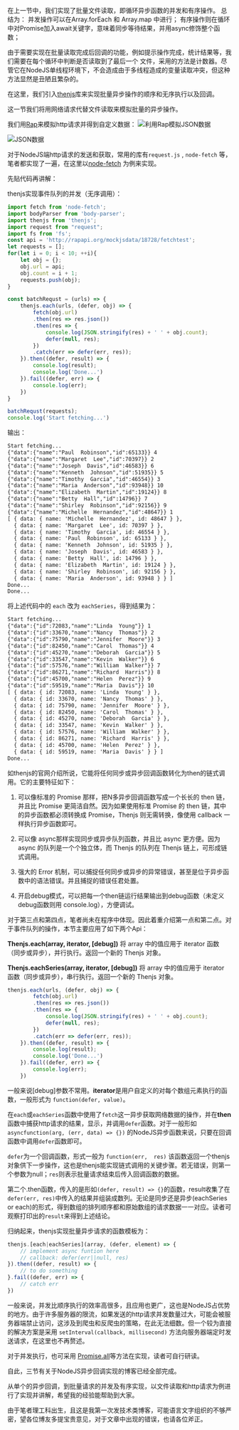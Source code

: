 在上一节中，我们实现了批量文件读取，即循环异步函数的并发和有序操作。
总结为：
	并发操作可以在Array.forEach 和 Array.map 中进行；
	有序操作则在循环中对Promise加入await关键字，意味着同步等待结果，并用async修饰整个函数；

由于需要实现在批量读取完成后回调的功能，例如提示操作完成，统计结果等，我们需要在每个循环中判断是否读取到了最后一个
文件，采用的方法是计数器。尽管它在NodeJS单线程环境下，不会造成由于多线程造成的变量读取冲突，但这种方法显然是丑陋且繁杂的。

在这里，我们引入[thenjs](https://www.npmjs.com/package/thenjs)库来实现批量异步操作的顺序和无序执行以及回调。

这一节我们将用网络请求代替文件读取来模拟批量的异步操作。

我们用[Rap](http://rapapi.org/org/index.do)来模拟http请求并得到自定义数据：
![利用Rap模拟JSON数据](http://img.blog.csdn.net/20170510114031307?watermark/2/text/aHR0cDovL2Jsb2cuY3Nkbi5uZXQvd2FuZ2p1bnpoaTkz/font/5a6L5L2T/fontsize/400/fill/I0JBQkFCMA==/dissolve/70/gravity/SouthEast)

![JSON数据](http://img.blog.csdn.net/20170510114430667?watermark/2/text/aHR0cDovL2Jsb2cuY3Nkbi5uZXQvd2FuZ2p1bnpoaTkz/font/5a6L5L2T/fontsize/400/fill/I0JBQkFCMA==/dissolve/70/gravity/SouthEast)

对于NodeJS端http请求的发送和获取，常用的库有`request.js` , `node-fetch`  等，笔者都实现了一遍，在这里以[node-fetch](https://www.npmjs.com/package/node-fetch) 为例来实现。

先贴代码再讲解：

thenjs实现事件队列的并发（无序调用）：
```javascript
import fetch from 'node-fetch';
import bodyParser from 'body-parser';
import thenjs from 'thenjs';
import request from "request";
import fs from 'fs';
const api = 'http://rapapi.org/mockjsdata/18728/fetchtest';
let requests = [];
for(let i = 0; i < 10; ++i){
	let obj = {};
	obj.url = api;
	obj.count = i + 1;
	requests.push(obj);
}

const batchRequst = (urls) => {
	thenjs.each(urls, (defer, obj) => {
		fetch(obj.url)
		.then(res => res.json())
		.then(res => {
			console.log(JSON.stringify(res) + ' ' + obj.count);
			defer(null, res);
		})
		.catch(err => defer(err, res));
	}).then((defer, result) => {
		console.log(result);
		console.log('Done...')
	}).fail((defer, err) => {
		console.log(err);
	})
}

batchRequst(requests);
console.log('Start fetching...')
```
输出：
```txt
Start fetching...
{"data":{"name":"Paul  Robinson","id":65133}} 4
{"data":{"name":"Margaret  Lee","id":70397}} 2
{"data":{"name":"Joseph  Davis","id":46583}} 6
{"data":{"name":"Kenneth  Johnson","id":51935}} 5
{"data":{"name":"Timothy  Garcia","id":46554}} 3
{"data":{"name":"Maria  Anderson","id":93948}} 10
{"data":{"name":"Elizabeth  Martin","id":19124}} 8
{"data":{"name":"Betty  Hall","id":14796}} 7
{"data":{"name":"Shirley  Robinson","id":92156}} 9
{"data":{"name":"Michelle  Hernandez","id":48647}} 1
[ { data: { name: 'Michelle  Hernandez', id: 48647 } },
  { data: { name: 'Margaret  Lee', id: 70397 } },
  { data: { name: 'Timothy  Garcia', id: 46554 } },
  { data: { name: 'Paul  Robinson', id: 65133 } },
  { data: { name: 'Kenneth  Johnson', id: 51935 } },
  { data: { name: 'Joseph  Davis', id: 46583 } },
  { data: { name: 'Betty  Hall', id: 14796 } },
  { data: { name: 'Elizabeth  Martin', id: 19124 } },
  { data: { name: 'Shirley  Robinson', id: 92156 } },
  { data: { name: 'Maria  Anderson', id: 93948 } } ]
Done...
Done...
```
将上述代码中的 `each` 改为 `eachSeries`，得到结果为：
```txt
Start fetching...
{"data":{"id":72083,"name":"Linda  Young"}} 1
{"data":{"id":33670,"name":"Nancy  Thomas"}} 2
{"data":{"id":75790,"name":"Jennifer  Moore"}} 3
{"data":{"id":82450,"name":"Carol  Thomas"}} 4
{"data":{"id":45270,"name":"Deborah  Garcia"}} 5
{"data":{"id":33547,"name":"Kevin  Walker"}} 6
{"data":{"id":57576,"name":"William  Walker"}} 7
{"data":{"id":86271,"name":"Richard  Harris"}} 8
{"data":{"id":45700,"name":"Helen  Perez"}} 9
{"data":{"id":59519,"name":"Maria  Davis"}} 10
[ { data: { id: 72083, name: 'Linda  Young' } },
  { data: { id: 33670, name: 'Nancy  Thomas' } },
  { data: { id: 75790, name: 'Jennifer  Moore' } },
  { data: { id: 82450, name: 'Carol  Thomas' } },
  { data: { id: 45270, name: 'Deborah  Garcia' } },
  { data: { id: 33547, name: 'Kevin  Walker' } },
  { data: { id: 57576, name: 'William  Walker' } },
  { data: { id: 86271, name: 'Richard  Harris' } },
  { data: { id: 45700, name: 'Helen  Perez' } },
  { data: { id: 59519, name: 'Maria  Davis' } } ]
Done...
```
如thenjs的官网介绍所说，它能将任何同步或异步回调函数转化为then的链式调用。它的主要特征如下：

 1. 可以像标准的 Promise 那样，把N多异步回调函数写成一个长长的 then 链，并且比 Promise 更简洁自然。因为如果使用标准 Promise 的 then 链，其中的异步函数都必须转换成 Promise，Thenjs 则无需转换，像使用 callback
    一样执行异步函数即可。

 2. 可以像 async那样实现同步或异步队列函数，并且比 async 更方便。因为 async 的队列是一个个独立体，而 Thenjs 的队列在 Thenjs 链上，可形成链式调用。

 3.  强大的 Error 机制，可以捕捉任何同步或异步的异常错误，甚至是位于异步函数中的语法错误。并且捕捉的错误任君处置。

 4.  开启debug模式，可以把每一个then链运行结果输出到debug函数（未定义debug函数则用 console.log），方便调试。

对于第三点和第四点，笔者尚未在程序中体现。因此着重介绍第一点和第二点。对于事件队列的操作，本节主要应用了如下两个Api：

**Thenjs.each(array, iterator, [debug])**
将 array 中的值应用于 iterator 函数（同步或异步），并行执行。返回一个新的 Thenjs 对象。

**Thenjs.eachSeries(array, iterator, [debug])**
将 array 中的值应用于 iterator 函数（同步或异步），串行执行。返回一个新的 Thenjs 对象。

```javascript
thenjs.each(urls, (defer, obj) => {
		fetch(obj.url)
		.then(res => res.json())
		.then(res => {
			console.log(JSON.stringify(res) + ' ' + obj.count);
			defer(null, res);
		})
		.catch(err => defer(err, res));
	}).then((defer, result) => {
		console.log(result);
		console.log('Done...')
	}).fail((defer, err) => {
		console.log(err);
	})
```

一般来说[debug]参数不常用。**iterator**是用户自定义的对每个数组元素执行的函数，一般形式为 `function(defer, value)`。

 在`each`或`eachSeries`函数中使用了`fetch`这一异步获取网络数据的操作，并在**then**函数中捕获http请求的结果，显示，并调用`defer`函数。对于一般形如 `asyncfunction(arg, (err, data) => {})` 的NodeJS异步函数来说，只要在回调函数中调用`defer`函数即可。

  `defer`为一个回调函数，形式一般为 `function(err,  res)` 该函数返回一个thenjs对象供下一步操作，这也是thenjs能实现链式调用的关键步骤。若无错误，则第一个参数为null；`res`则表示批量请求结束后传入回调函数的数据。

 第二个.then函数，传入的是形如`(defer, result) => {}`的函数，result收集了在`defer(err, res)`中传入的结果并组装成数列。无论是同步还是异步(eachSeries or each)的形式，得到数组的排列顺序都和原始数组的请求数据一一对应。读者可观察打印出的`result`来得到上述结论。

归纳起来，thenjs实现批量异步请求的函数模板为：
```javascript
thenjs.[each|eachSeries](array, (defer, element) => {
	// implement async funtion here
	// callback: defer(err||null, res)
}).then((defer, result) => {
	// to do something
}.fail((defer, err) => {
	// catch err
})
```
一般来说，并发比顺序执行的效率高很多，且应用也更广，这也是NodeJS占优势的地方。由于许多服务器的限流，如果发送的http请求并发数量过大，可能会被服务器端禁止访问，这涉及到爬虫和反爬虫的策略，在此无法细数。但一个较为直接的解决方案是采用 `setInterval(callback, millisecond)` 方法向服务器端定时发送请求，在这里也不再赘述。

对于并发执行，也可采用 [Promise.all](https://developer.mozilla.org/en-US/docs/Web/JavaScript/Reference/Global_Objects/Promise/all)等方法在实现，读者可自行研读。

自此，三节有关于NodeJS异步回调实现的博客已经全部完成。

从单个的异步回调，到批量请求的并发及有序实现，以文件读取和http请求为例进行了实现并讲解，希望我的经验能帮助到大家。

由于笔者理工科出生，且这是我第一次发技术类博客，可能语言文字组织的不够严密，望各位博友多提宝贵意见，对于文章中出现的错误，也请各位斧正。
